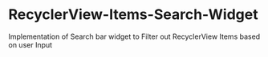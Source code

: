 # RecyclerView-Items-Search-Widget
Implementation of Search bar widget to Filter out RecyclerView Items based on user Input
